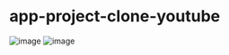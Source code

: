 # app-project-clone-youtube
![image](https://github.com/user-attachments/assets/25ab767b-886e-4684-add7-b5a28d2ab11c)
![image](https://github.com/user-attachments/assets/b9aca2a8-d6a9-4d9e-8ae3-919cb4703775)
